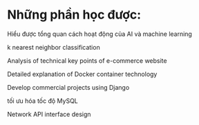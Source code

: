 
# Những phần học được:

Hiểu được tổng quan cách hoạt động của AI và machine learning

k nearest neighbor classification

Analysis of technical key points of e-commerce website

Detailed explanation of Docker container technology

Develop commercial projects using Django

tối ưu hóa tốc độ MySQL

Network API interface design
